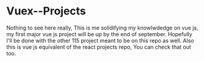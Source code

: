 # Vuex--Projects
Nothing to see here really, This is me solidifying my knowlwdedge on vue js, my first major vue js project will be up by the end of september.
Hopefully I'll be done with the other 115 project meant to be on this repo as well. Also this is vue js equivalent of the react projects repo, You can check that out too.
